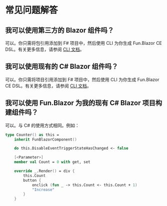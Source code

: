 # 常见问题解答

## 我可以使用第三方的 Blazor 组件吗？

可以。你只需将包引用添加到 F# 项目中，然后使用 CLI 为你生成 Fun.Blazor CE DSL。有关更多信息，请参阅 [CLI 文档](documents/Cli)。

## 我可以使用现有的 C# Blazor 组件吗？

可以。你只需将项目引用添加到 F# 项目中，然后使用 CLI 为你生成 Fun.Blazor CE DSL。有关更多信息，请参阅 [CLI 文档](documents/Cli)。

## 我可以使用 Fun.Blazor 为我的现有 C# Blazor 项目构建组件吗？

可以。与 C# 的使用方式相同。例如：

```fsharp
type Counter() as this =
    inherit FunBlazorComponent()

    do this.DisableEventTriggerStateHasChanged <- false

    [<Parameter>]
    member val Count = 0 with get, set

    override _.Render() = div {
        this.Count
        button {
            onclick (fun _ -> this.Count <- this.Count + 1)
            "Increase"
        }
    }
```